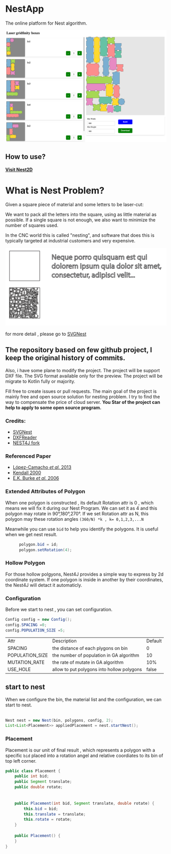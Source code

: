 # NestApp

The online platform for Nest algorithm.

![screen of working](./samples/web_screen.png)

## How to use?

#### [Visit Nest2D](https://nest2d.online/)

# What is Nest Problem?

Given a square piece of material and some letters to be laser-cut:

We want to pack all the letters into the square, using as little material as possible. If a single square is not enough,
we also want to minimize the number of squares used.

In the CNC world this is called "nesting", and software that does this is typically targeted at industrial customers and
very expensive.

![example](./png/nest.png)

for more detail , please go to [SVGNest](https://github.com/Jack000/SVGnest)

## The repository based on few github project, I keep the original history of commits.

Also, i have some plane to modify the project. The project will be support DXF file. The SVG format available only for
the preview. The project will be migrate to Kotlin fully or majority.

Fill free to create issues or pull requests. The main goal of the project is mainly free and open source solution for
nesting problem. I try to find the way to compensate the price of cloud server. **You Star of the project can help to
apply to some open source program.**

### Credits:

- [SVGNest](https://github.com/Jack000/SVGnest)
- [DXFReader](https://github.com/wholder/DXFReader)
- [NEST4J fork](https://github.com/micycle1/Nest4J/tree/master)

### Referenced Paper

- [López-Camacho *et al.* 2013](http://www.cs.stir.ac.uk/~goc/papers/EffectiveHueristic2DAOR2013.pdf)
- [Kendall 2000](http://www.graham-kendall.com/papers/k2001.pdf)
- [E.K. Burke *et al.* 2006](http://citeseerx.ist.psu.edu/viewdoc/download?doi=10.1.1.440.379&rep=rep1&type=pdf)

### Extended Attributes of Polygon

When one polygon is constructed , its default Rotation attr is 0 , which means we will fix it during our Nest Program.
We can set it as 4 and this polygon may rotate in 90°,180°,270°. If we set Rotation attr as N, this polygon may these
rotation angles `(360/N) *k , k= 0,1,2,3,...N`

Meanwhile you can use `bid` to help you identify the polygons. It is useful when we get nest result.

``` java
      polygon.bid = id;
      polygon.setRotation(4);
``` 

### Hollow Polygon

For those hollow polgyons, Nest4J provides a simple way to express by 2d coordinate system. If one polygon is inside in
another by their coordinates, the Nest4J will detact it automaticly.

### Configuration

Before we start to nest , you can set configuration.

```java
Config config = new Config();
config.SPACING =0;
config.POPULATION_SIZE =5;
```

<table>
    <tr>
        <td>Attr</td>
        <td>Description</td>
        <td>Default</td>
    </tr>
    <tr>
        <td>SPACING</td>
        <td>the distance of each plygons on bin</td>
        <td>0</td>
    </tr>
    <tr>
        <td>POPULATION_SIZE</td>
        <td>the number of population in GA algorithm</td>
        <td>10</td>
    </tr>
    <tr>
        <td>MUTATION_RATE</td>
        <td>the rate of mutate in GA algorithm</td>
        <td>10%</td>
    </tr> 
    <tr>
        <td>USE_HOLE</td>
        <td>allow to put polygons into hollow polygons</td>
        <td>false</td>
    </tr>     
</table>

## start to nest

When we configure the bin, the material list and the configuration, we can start to nest.

```java

Nest nest = new Nest(bin, polygons, config, 2);
List<List<Placement>> appliedPlacement = nest.startNest();

```

### Placement

Placement is our unit of final result , which represents a polygon with a specific `bid` placed into a rotation angel
and relative coordiates to its bin of top left corner.

```java
public class Placement {
    public int bid;
    public Segment translate;
    public double rotate;


    public Placement(int bid, Segment translate, double rotate) {
        this.bid = bid;
        this.translate = translate;
        this.rotate = rotate;
    }

    public Placement() {
    }
}

```


